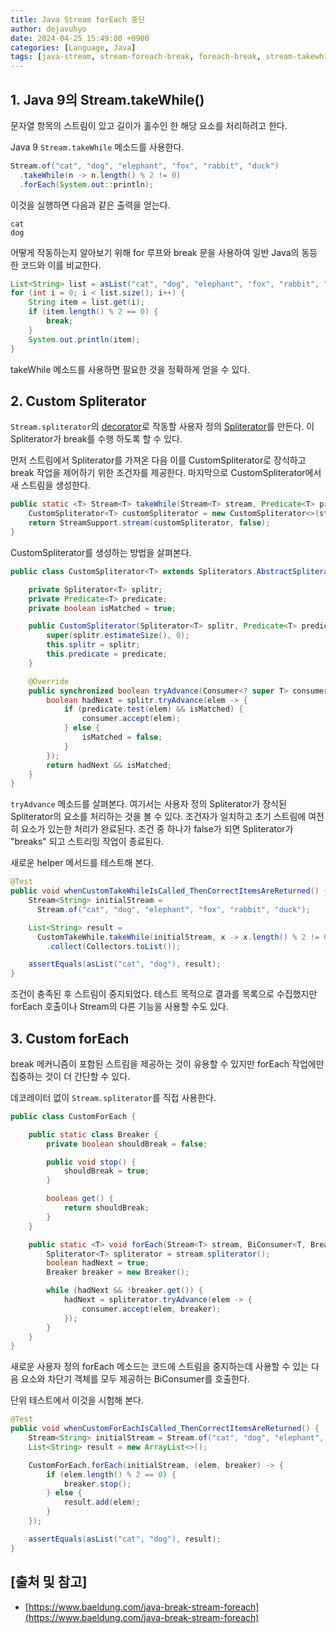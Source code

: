 ```yaml
---
title: Java Stream forEach 중단
author: dejavuhyo
date: 2024-04-25 15:49:00 +0900
categories: [Language, Java]
tags: [java-stream, stream-foreach-break, foreach-break, stream-takewhile]
---
```


## 1. Java 9의 Stream.takeWhile()
문자열 항목의 스트림이 있고 길이가 홀수인 한 해당 요소를 처리하려고 한다.

Java 9 `Stream.takeWhile` 메소드를 사용한다.

```java
Stream.of("cat", "dog", "elephant", "fox", "rabbit", "duck")
  .takeWhile(n -> n.length() % 2 != 0)
  .forEach(System.out::println);
```

이것을 실행하면 다음과 같은 출력을 얻는다.

```text
cat
dog
```

어떻게 작동하는지 알아보기 위해 for 루프와 break 문을 사용하여 일반 Java의 동등한 코드와 이를 비교한다.

```java
List<String> list = asList("cat", "dog", "elephant", "fox", "rabbit", "duck");
for (int i = 0; i < list.size(); i++) {
    String item = list.get(i);
    if (item.length() % 2 == 0) {
        break;
    }
    System.out.println(item);
}
```

takeWhile 메소드를 사용하면 필요한 것을 정확하게 얻을 수 있다.

## 2. Custom Spliterator
`Stream.spliterator`의 [decorator](https://www.baeldung.com/java-decorator-pattern)로 작동할 사용자 정의 [Spliterator](https://www.baeldung.com/java-spliterator)를 만든다. 이 Spliterator가 break를 수행 하도록 할 수 있다.

먼저 스트림에서 Spliterator를 가져온 다음 이를 CustomSpliterator로 장식하고 break 작업을 제어하기 위한 조건자를 제공한다. 마지막으로 CustomSpliterator에서 새 스트림을 생성한다.

```java
public static <T> Stream<T> takeWhile(Stream<T> stream, Predicate<T> predicate) {
    CustomSpliterator<T> customSpliterator = new CustomSpliterator<>(stream.spliterator(), predicate);
    return StreamSupport.stream(customSpliterator, false);
}
```

CustomSpliterator를 생성하는 방법을 살펴본다.

```java
public class CustomSpliterator<T> extends Spliterators.AbstractSpliterator<T> {

    private Spliterator<T> splitr;
    private Predicate<T> predicate;
    private boolean isMatched = true;

    public CustomSpliterator(Spliterator<T> splitr, Predicate<T> predicate) {
        super(splitr.estimateSize(), 0);
        this.splitr = splitr;
        this.predicate = predicate;
    }

    @Override
    public synchronized boolean tryAdvance(Consumer<? super T> consumer) {
        boolean hadNext = splitr.tryAdvance(elem -> {
            if (predicate.test(elem) && isMatched) {
                consumer.accept(elem);
            } else {
                isMatched = false;
            }
        });
        return hadNext && isMatched;
    }
}
```

`tryAdvance` 메소드를 살펴본다. 여기서는 사용자 정의 Spliterator가 장식된 Spliterator의 요소를 처리하는 것을 볼 수 있다. 조건자가 일치하고 초기 스트림에 여전히 요소가 있는한 처리가 완료된다. 조건 중 하나가 false가 되면 Spliterator가 "breaks" 되고 스트리밍 작업이 종료된다.

새로운 helper 메서드를 테스트해 본다.

```java
@Test
public void whenCustomTakeWhileIsCalled_ThenCorrectItemsAreReturned() {
    Stream<String> initialStream = 
      Stream.of("cat", "dog", "elephant", "fox", "rabbit", "duck");

    List<String> result = 
      CustomTakeWhile.takeWhile(initialStream, x -> x.length() % 2 != 0)
        .collect(Collectors.toList());

    assertEquals(asList("cat", "dog"), result);
}
```

조건이 충족된 후 스트림이 중지되었다. 테스트 목적으로 결과를 목록으로 수집했지만 forEach 호출이나 Stream의 다른 기능을 사용할 수도 있다.

## 3. Custom forEach
break 메커니즘이 포함된 스트림을 제공하는 것이 유용할 수 있지만 forEach 작업에만 집중하는 것이 더 간단할 수 있다.

데코레이터 없이 `Stream.spliterator`를 직접 사용한다.

```java
public class CustomForEach {

    public static class Breaker {
        private boolean shouldBreak = false;

        public void stop() {
            shouldBreak = true;
        }

        boolean get() {
            return shouldBreak;
        }
    }

    public static <T> void forEach(Stream<T> stream, BiConsumer<T, Breaker> consumer) {
        Spliterator<T> spliterator = stream.spliterator();
        boolean hadNext = true;
        Breaker breaker = new Breaker();

        while (hadNext && !breaker.get()) {
            hadNext = spliterator.tryAdvance(elem -> {
                consumer.accept(elem, breaker);
            });
        }
    }
}
```

새로운 사용자 정의 forEach 메소드는 코드에 스트림을 중지하는데 사용할 수 있는 다음 요소와 차단기 객체를 모두 제공하는 BiConsumer를 호출한다.

단위 테스트에서 이것을 시험해 본다.

```java
@Test
public void whenCustomForEachIsCalled_ThenCorrectItemsAreReturned() {
    Stream<String> initialStream = Stream.of("cat", "dog", "elephant", "fox", "rabbit", "duck");
    List<String> result = new ArrayList<>();

    CustomForEach.forEach(initialStream, (elem, breaker) -> {
        if (elem.length() % 2 == 0) {
            breaker.stop();
        } else {
            result.add(elem);
        }
    });

    assertEquals(asList("cat", "dog"), result);
}
```

## [출처 및 참고]
* [https://www.baeldung.com/java-break-stream-foreach](https://www.baeldung.com/java-break-stream-foreach)
